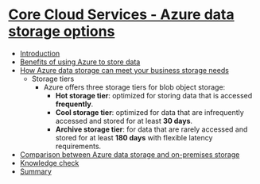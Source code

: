# [Core Cloud Services - Azure data storage options](https://docs.microsoft.com/en-au/learn/modules/intro-to-data-in-azure/index)
- [Introduction](https://docs.microsoft.com/en-au/learn/modules/intro-to-data-in-azure/1-introduction)
- [Benefits of using Azure to store data](https://docs.microsoft.com/en-au/learn/modules/intro-to-data-in-azure/2-benefits-of-using-azure-to-store-data)
- [How Azure data storage can meet your business storage needs](https://docs.microsoft.com/en-au/learn/modules/intro-to-data-in-azure/3-how-azure-storage-meets-your-business-storage-needs)
  - Storage tiers
    - Azure offers three storage tiers for blob object storage:
      - **Hot storage tier**: optimized for storing data that is accessed **frequently**.
      - **Cool storage tier**: optimized for data that are infrequently accessed and stored for at least **30 days**.
      - **Archive storage tier**: for data that are rarely accessed and stored for at least **180 days** with flexible latency requirements.
- [Comparison between Azure data storage and on-premises storage](https://docs.microsoft.com/en-au/learn/modules/intro-to-data-in-azure/4-comparison-azure-and-on-prem-storage)
- [Knowledge check](https://docs.microsoft.com/en-au/learn/modules/intro-to-data-in-azure/5-knowledge-check)
- [Summary](https://docs.microsoft.com/en-au/learn/modules/intro-to-data-in-azure/6-summary)    